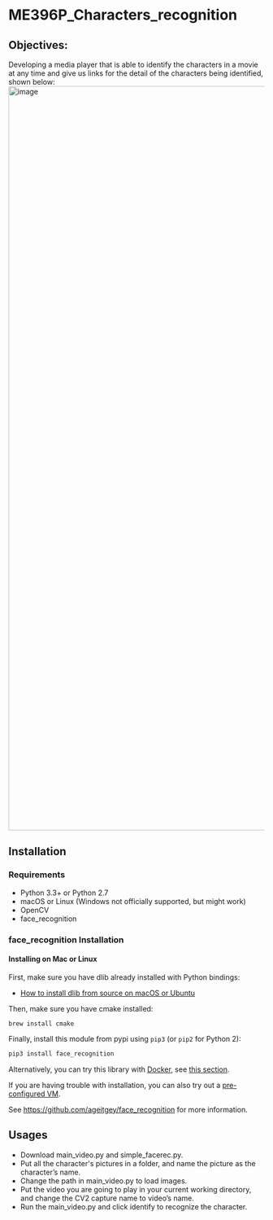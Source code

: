 # ME396P_Characters_recognition

## Objectives:
Developing a media player that is able to identify the characters in a movie at any time and give us links for the detail of the characters being identified, shown below:
<img width="1462" alt="image" src="https://user-images.githubusercontent.com/112068708/206894720-e0308475-9b49-463b-938c-e9bfa9e441fe.png">




## Installation

### Requirements

  * Python 3.3+ or Python 2.7
  * macOS or Linux (Windows not officially supported, but might work)
  * OpenCV
  * face_recognition

### face_recognition Installation

#### Installing on Mac or Linux

First, make sure you have dlib already installed with Python bindings:

  * [How to install dlib from source on macOS or Ubuntu](https://gist.github.com/ageitgey/629d75c1baac34dfa5ca2a1928a7aeaf)
  
Then, make sure you have cmake installed:  
 
```brew install cmake```

Finally, install this module from pypi using `pip3` (or `pip2` for Python 2):

```bash
pip3 install face_recognition
```

Alternatively, you can try this library with [Docker](https://www.docker.com/), see [this section](#deployment).

If you are having trouble with installation, you can also try out a
[pre-configured VM](https://medium.com/@ageitgey/try-deep-learning-in-python-now-with-a-fully-pre-configured-vm-1d97d4c3e9b).

See https://github.com/ageitgey/face_recognition for more information.

## Usages

* Download main_video.py and simple_facerec.py. 
* Put all the character's pictures in a folder, and name the picture as the character’s name. 
* Change the path in main_video.py to load images. 
* Put the video you are going to play in your current working directory, and change the CV2 capture name to video’s name.
* Run the main_video.py and click identify to recognize the character.



